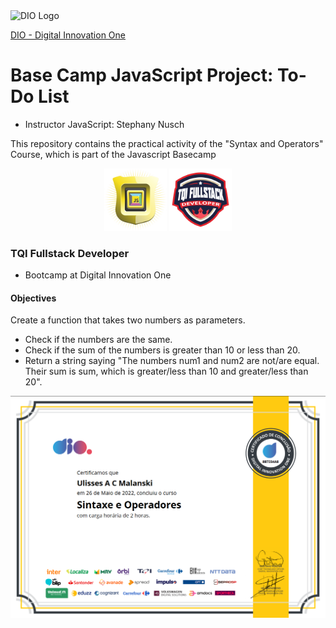<img alt="DIO Logo" title="DIO logo" width="100px" src="https://hermes.digitalinnovation.one/assets/diome/logo.svg">  
  
[DIO - Digital Innovation One](https://web.dio.me)  

# Base Camp JavaScript Project: To-Do List 
- Instructor JavaScript: Stephany Nusch  
  
This repository contains the practical activity of the "Syntax and Operators" Course, which is part of the Javascript Basecamp

<div align="center">
<img alt="Base camp JavaScript Course badge" title="Base camp JavaScript Course badge" width="100px" src="sintaxe-logo.png">
<img alt="Bootcamp Badge" title="Bootcamp Badge" width="100px" src="TQIbadge.png">

</div>


### TQI Fullstack Developer
- Bootcamp at Digital Innovation One  

#### Objectives
  
Create a function that takes two numbers as parameters.
- Check if the numbers are the same.
- Check if the sum of the numbers is greater than 10 or less than 20.
- Return a string saying "The numbers num1 and num2 are not/are equal. Their sum is sum, which is greater/less than 10 and greater/less than 20".
    
<div align="center">
<img width="520px" alt="Base camp JavaScript Course certification" title="Base camp JavaScript Course certification" src="certificado-sintaxe.png">
</div>
